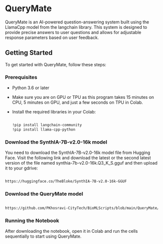 # QueryMate

QueryMate is an AI-powered question-answering system built using the LlamaCpp model from the langchain library. This system is designed to provide precise answers to user questions and allows for adjustable response parameters based on user feedback.

## Getting Started

To get started with QueryMate, follow these steps:

### Prerequisites

- Python 3.6 or later
- Make sure you are on GPU or TPU as this program takes 15 minutes on CPU, 5 minutes on GPU, and just a few seconds on TPU in Colab.
- Install the required libraries in your Colab:

  ```bash

  !pip install langchain-community
  !pip install llama-cpp-python

  ```

### Download the SynthIA-7B-v2.0-16k model

You need to download the SynthIA-7B-v2.0-16k model file from Hugging Face. 
Visit the following link and download the latest or the second latest version of the file 
named synthia-7b-v2.0-16k.Q3_K_S.gguf and then upload it to your gdrive:

  ```bash

  https://huggingface.co/TheBloke/SynthIA-7B-v2.0-16k-GGUF

  ```

### Download the QueryMate model
```bash

https://github.com/PKhosravi-CityTech/BioMLScripts/blob/main/QueryMate/QueryMate.ipynb
```
### Running the Notebook
After downloading the notebook, open it in Colab and run the cells sequentially to start using QueryMate.
